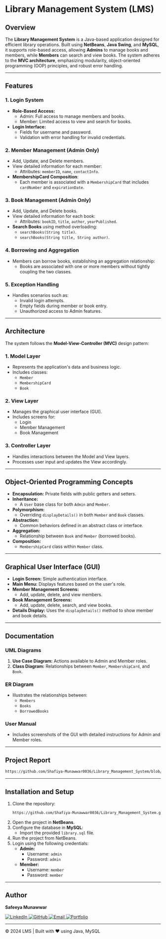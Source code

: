 # Library Management System (LMS)

## Overview
The **Library Management System** is a Java-based application designed for efficient library operations. Built using **NetBeans**, **Java Swing**, and **MySQL**, it supports role-based access, allowing **Admins** to manage books and members, while **Members** can search and view books. The system adheres to the **MVC architecture**, emphasizing modularity, object-oriented programming (OOP) principles, and robust error handling.

---

## Features

### 1. **Login System**
- **Role-Based Access:**
  - Admin: Full access to manage members and books.
  - Member: Limited access to view and search for books.
- **Login Interface:**
  - Fields for username and password.
  - Validation with error handling for invalid credentials.

### 2. **Member Management** (Admin Only)
- Add, Update, and Delete members.
- View detailed information for each member:
  - Attributes: `memberID`, `name`, `contactInfo`.
- **MembershipCard Composition**:
  - Each member is associated with a `MembershipCard` that includes `cardNumber` and `expirationDate`.

### 3. **Book Management** (Admin Only)
- Add, Update, and Delete books.
- View detailed information for each book:
  - Attributes: `bookID`, `title`, `author`, `yearPublished`.
- **Search Books** using method overloading:
  - `searchBooks(String title)`.
  - `searchBooks(String title, String author)`.

### 4. **Borrowing and Aggregation**
- Members can borrow books, establishing an aggregation relationship:
  - Books are associated with one or more members without tightly coupling the two classes.

### 5. **Exception Handling**
- Handles scenarios such as:
  - Invalid login attempts.
  - Empty fields during member or book entry.
  - Unauthorized access to Admin features.

---

## Architecture
The system follows the **Model-View-Controller (MVC)** design pattern:

### 1. **Model Layer**
- Represents the application's data and business logic.
- Includes classes:
  - `Member`
  - `MembershipCard`
  - `Book`

### 2. **View Layer**
- Manages the graphical user interface (GUI).
- Includes screens for:
  - Login
  - Member Management
  - Book Management

### 3. **Controller Layer**
- Handles interactions between the Model and View layers.
- Processes user input and updates the View accordingly.

---

## Object-Oriented Programming Concepts
- **Encapsulation:** Private fields with public getters and setters.
- **Inheritance:**
  - A `User` base class for both `Admin` and `Member`.
- **Polymorphism:**
  - Overriding `displayDetails()` in both `Member` and `Book` classes.
- **Abstraction:**
  - Common behaviors defined in an abstract class or interface.
- **Aggregation:**
  - Relationship between `Book` and `Member` (borrowed books).
- **Composition:**
  - `MembershipCard` class within `Member` class.

---

## Graphical User Interface (GUI)
- **Login Screen:** Simple authentication interface.
- **Main Menu:** Displays features based on the user's role.
- **Member Management Screens:**
  - Add, update, delete, and view members.
- **Book Management Screens:**
  - Add, update, delete, search, and view books.
- **Details Display:** Uses the `displayDetails()` method to show member and book details.

---

## Documentation
### UML Diagrams
1. **Use Case Diagram:** Actions available to Admin and Member roles.
2. **Class Diagram:** Relationships between `Member`, `MembershipCard`, and `Book`.

### ER Diagram
- Illustrates the relationships between:
  - `Members`
  - `Books`
  - `BorrowedBooks`

### User Manual
- Includes screenshots of the GUI with detailed instructions for Admin and Member roles.

---

## Project Report
```bash
https://github.com/Shafiya-Munawwar0036/Library_Management_System/blob/main/Library%20Management%20System%20Project%20Report.pdf
```

---

## Installation and Setup
1. Clone the repository:
   ```bash
   https://github.com/Shafiya-Munawwar0036/Library_Management_System.git
   ```
2. Open the project in **NetBeans**.
3. Configure the database in **MySQL**:
   - Import the provided `library.sql` file.
4. Run the project from NetBeans.
5. Login using the following credentials:
   - **Admin:**
     - Username: `admin`
     - Password: `admin`
   - **Member:**
     - Username: `member`
     - Password: `member`

---

## Author
**Safeeya Munawwar**  
<p>
  <a href="https://www.linkedin.com/in/safeeya-munawwar" target="_blank">
    <img src="https://img.shields.io/badge/LinkedIn-0A66C2?style=for-the-badge&logo=linkedin&logoColor=white" alt="LinkedIn"/>
  </a>
  <a href="https://github.com/Safeeya-Munawwar" target="_blank">
    <img src="https://img.shields.io/badge/GitHub-181717?style=for-the-badge&logo=github&logoColor=white" alt="GitHub"/>
  </a>
  <a href="mailto:shafiyasha0036@gmail.com" target="_blank">
    <img src="https://img.shields.io/badge/Email-D14836?style=for-the-badge&logo=gmail&logoColor=white" alt="Email"/>
  </a>
  <a href="https://safeeya-munawwar-personal-portfolio.vercel.app/" target="_blank">
    <img src="https://img.shields.io/badge/Portfolio-0A66C2?style=for-the-badge&logo=firefox&logoColor=white" alt="Portfolio"/>
  </a>
</p>

---

© 2024 LMS | Built with ❤️ using Java, MySQL
